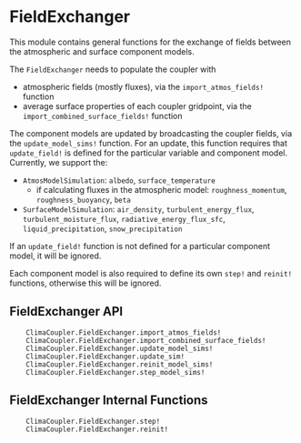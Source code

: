 # FieldExchanger

This module contains general functions for the exchange of fields between the atmospheric and surface component models.

The `FieldExchanger` needs to populate the coupler with
- atmospheric fields (mostly fluxes), via the `import_atmos_fields!` function
- average surface properties of each coupler gridpoint, via the `import_combined_surface_fields!` function

The component models are updated by broadcasting the coupler fields, via the `update_model_sims!` function. For an update, this function requires that `update_field!` is defined for the particular variable and component model. Currently, we support the:
- `AtmosModelSimulation`: `albedo`, `surface_temperature`
    - if calculating fluxes in the atmospheric model: `roughness_momentum`, `roughness_buoyancy`, `beta`
- `SurfaceModelSimulation`: `air_density`, `turbulent_energy_flux`, `turbulent_moisture_flux`, `radiative_energy_flux_sfc`, `liquid_precipitation`, `snow_precipitation`

If an `update_field!` function is not defined for a particular component model, it will be ignored.

Each component model is also required to define its own `step!` and `reinit!` functions, otherwise this will be ignored.

## FieldExchanger API

```@docs
    ClimaCoupler.FieldExchanger.import_atmos_fields!
    ClimaCoupler.FieldExchanger.import_combined_surface_fields!
    ClimaCoupler.FieldExchanger.update_model_sims!
    ClimaCoupler.FieldExchanger.update_sim!
    ClimaCoupler.FieldExchanger.reinit_model_sims!
    ClimaCoupler.FieldExchanger.step_model_sims!
```


## FieldExchanger Internal Functions

```@docs
    ClimaCoupler.FieldExchanger.step!
    ClimaCoupler.FieldExchanger.reinit!
```
